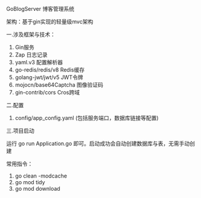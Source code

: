 GoBlogServer 博客管理系统

架构：基于gin实现的轻量级mvc架构

一.涉及框架与技术：
1. Gin服务 
2. Zap 日志记录
3. yaml.v3 配置解析器
4. go-redis/redis/v8 Redis缓存
5. golang-jwt/jwt/v5 JWT令牌
6. mojocn/base64Captcha 图像验证码
7. gin-contrib/cors Cros跨域

二.配置
1. config/app_config.yaml  (包括服务端口，数据库链接等配置)

三.项目启动

运行 go run Application.go 即可。启动成功会自动创建数据库与表，无需手动创建

常用指令：
1. go clean -modcache
2. go mod tidy
3. go mod download

